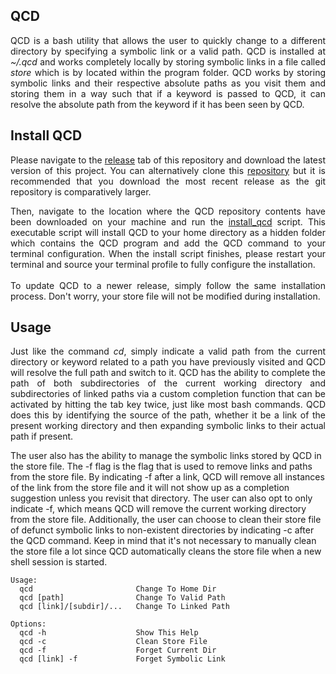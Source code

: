 ## QCD

<p align="justify">
QCD is a bash utility that allows the user to quickly change to a different directory by specifying a symbolic link or a valid path. QCD is installed at <i>~/.qcd</i> and works completely locally by storing symbolic links in a file called <i>store</i> which is by located within the program folder. QCD works by storing symbolic links and their respective absolute paths as you visit them and storing them in a way such that if a keyword is passed to QCD, it can resolve the absolute path from the keyword if it has been seen by QCD.
</p>

## Install QCD

<p align="justify">
Please navigate to the <a href="https://github.com/nalinahuja22/qcd/releases">release</a> tab of this repository and download the latest version of this project. You can alternatively clone this <a href="https://github.com/nalinahuja22/qcd">repository</a> but it is recommended that you download the most recent release as the git repository is comparatively larger.
</p>

<p align="justify">
Then, navigate to the location where the QCD repository contents have been downloaded on your machine and run the <a href="https://github.com/nalinahuja22/qcd/blob/master/install_qcd.sh">install_qcd</a> script. This executable script will install QCD to your home directory as a hidden folder which contains the QCD program and add the QCD command to your terminal configuration. When the install script finishes, please restart your terminal and source your terminal profile to fully configure the installation.<br><br>To update QCD to a newer release, simply follow the same installation process. Don't worry, your store file will not be modified during installation.
</p>

## Usage

<p align="justify">
Just like the command <i>cd</i>, simply indicate a valid path from the current directory or keyword related to a path you have previously visited and QCD will resolve the full path and switch to it. QCD has the ability to complete the path of both subdirectories of the current working directory and subdirectories of linked paths via a custom completion function that can be activated by hitting the tab key twice, just like most bash commands. QCD does this by identifying the source of the path, whether it be a link of the present working directory and then expanding symbolic links to their actual path if present.

The user also has the ability to manage the symbolic links stored by QCD in the store file. The -f flag is the flag that is used to remove links and paths from the store file. By indicating -f after a link, QCD will remove all instances of the link from the store file and it will not show up as a completion suggestion unless you revisit that directory. The user can also opt to only indicate -f, which means QCD will remove the current working directory from the store file. Additionally, the user can choose to clean their store file of defunct symbolic links to non-existent directories by indicating -c after the QCD command. Keep in mind that it's not necessary to manually clean the store file a lot since QCD automatically cleans the store file when a new shell session is started.
</p>

```
Usage:
  qcd                       Change To Home Dir
  qcd [path]                Change To Valid Path
  qcd [link]/[subdir]/...   Change To Linked Path

Options:
  qcd -h                    Show This Help
  qcd -c                    Clean Store File
  qcd -f                    Forget Current Dir
  qcd [link] -f             Forget Symbolic Link
```
